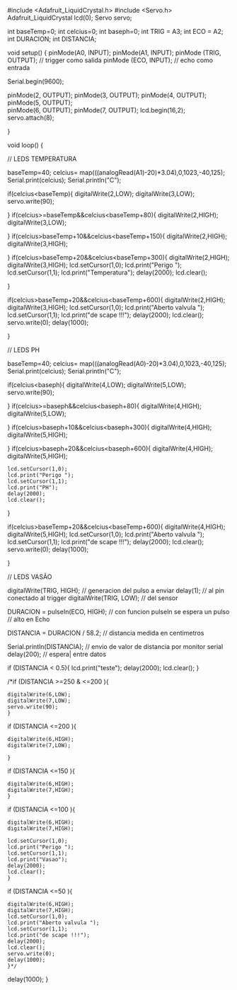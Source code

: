 #include <Adafruit_LiquidCrystal.h>
#include <Servo.h>
Adafruit_LiquidCrystal lcd(0);
Servo servo;


int baseTemp=0;
int celcius=0;
int baseph=0;
int TRIG = A3; 
int ECO = A2;
int DURACION;
int DISTANCIA;

void setup()
{
  pinMode(A0, INPUT);
  pinMode(A1, INPUT);
  pinMode (TRIG, OUTPUT); // trigger como salida
  pinMode (ECO, INPUT); // echo como entrada
 
  Serial.begin(9600);
  
  pinMode(2, OUTPUT);
  pinMode(3, OUTPUT);
  pinMode(4, OUTPUT);
  pinMode(5, OUTPUT);  
  pinMode(6, OUTPUT);
  pinMode(7, OUTPUT);
  lcd.begin(16,2);
  servo.attach(8);
 
  

}

void loop()
{
  
 
  
  // LEDS TEMPERATURA 
  
  baseTemp=40;
  celcius= map(((analogRead(A1)-20)*3.04),0,1023,-40,125);
  Serial.print(celcius);
  Serial.println("C");
  
  if(celcius<baseTemp){
    digitalWrite(2,LOW);
    digitalWrite(3,LOW);
    servo.write(90);

    
    
  }
  if(celcius>=baseTemp&&celcius<baseTemp+80){
    digitalWrite(2,HIGH);
    digitalWrite(3,LOW);
    
  }
  if(celcius>baseTemp+10&&celcius<baseTemp+150){
    digitalWrite(2,HIGH);
    digitalWrite(3,HIGH);
  
  }
 if(celcius>baseTemp+20&&celcius<baseTemp+300){
    digitalWrite(2,HIGH);
    digitalWrite(3,HIGH);
    lcd.setCursor(1,0);
    lcd.print("Perigo ");
    lcd.setCursor(1,1);
    lcd.print("Temperatura");
    delay(2000);
    lcd.clear();
   	
   
  }
  
  if(celcius>baseTemp+20&&celcius<baseTemp+600){
    digitalWrite(2,HIGH);
    digitalWrite(3,HIGH);
    lcd.setCursor(1,0);
    lcd.print("Aberto valvula ");
    lcd.setCursor(1,1);
    lcd.print("de scape !!!");
    delay(2000);
    lcd.clear();
   	servo.write(0);
    delay(1000);
    
  }
  
  
 // LEDS PH
  
  
  baseTemp=40;
  celcius= map(((analogRead(A0)-20)*3.04),0,1023,-40,125);
  Serial.print(celcius);
  Serial.println("C");
  
  if(celcius<baseph){
    digitalWrite(4,LOW);
    digitalWrite(5,LOW);
     servo.write(90);
    
  }
  if(celcius>=baseph&&celcius<baseph+80){
    digitalWrite(4,HIGH);
    digitalWrite(5,LOW);
    
  }
  if(celcius>baseph+10&&celcius<baseph+300){
    digitalWrite(4,HIGH);
    digitalWrite(5,HIGH);
    
  }
 if(celcius>baseph+20&&celcius<baseph+600){
    digitalWrite(4,HIGH);
    digitalWrite(5,HIGH);
   	
    lcd.setCursor(1,0);
    lcd.print("Perigo ");
    lcd.setCursor(1,1);
    lcd.print("PH");
    delay(2000);
    lcd.clear();
   }
   
   if(celcius>baseTemp+20&&celcius<baseTemp+600){
    digitalWrite(4,HIGH);
    digitalWrite(5,HIGH);
    lcd.setCursor(1,0);
    lcd.print("Aberto valvula ");
    lcd.setCursor(1,1);
    lcd.print("de scape !!!");
    delay(2000);
    lcd.clear();
   	servo.write(0);
    delay(1000);
   	
   
  }
  
  
  // LEDS VASÃO 
  
digitalWrite(TRIG, HIGH); // generacion del pulso a enviar
  delay(1); // al pin conectado al trigger
  digitalWrite(TRIG, LOW); // del sensor

 DURACION = pulseIn(ECO, HIGH); // con funcion pulseln se espera un pulso
 // alto en Echo

 DISTANCIA = DURACION / 58.2; // distancia medida en centimetros

 Serial.println(DISTANCIA); // envio de valor de distancia por monitor serial
 delay(200); // espera| entre datos
  
  
  if (DISTANCIA < 0.5){
      lcd.print("teste");
      delay(2000);
      lcd.clear();
    }
  
  
  
  /*if (DISTANCIA >=250 & <=200 ){
    
    digitalWrite(6,LOW);
    digitalWrite(7,LOW);
    servo.write(90);
    }
  
  if (DISTANCIA <=200 ){
    
    digitalWrite(6,HIGH);
    digitalWrite(7,LOW);
    
    }
  
  if (DISTANCIA <=150 ){
    
   	digitalWrite(6,HIGH);
    digitalWrite(7,HIGH);
    }
  
  if (DISTANCIA <=100 ){
    
   	digitalWrite(6,HIGH);
    digitalWrite(7,HIGH);
   	
    lcd.setCursor(1,0);
    lcd.print("Perigo ");
    lcd.setCursor(1,1);
    lcd.print("Vasao");
    delay(2000);
    lcd.clear();
    }
  
  if (DISTANCIA <=50 ){
    
   	digitalWrite(6,HIGH);
    digitalWrite(7,HIGH);
    lcd.setCursor(1,0);
    lcd.print("Aberto valvula ");
    lcd.setCursor(1,1);
    lcd.print("de scape !!!");
    delay(2000);
    lcd.clear();
   	servo.write(0);
    delay(1000);
    }*/
  

  
  
  
  
  
  
  
  
  delay(1000);
}
